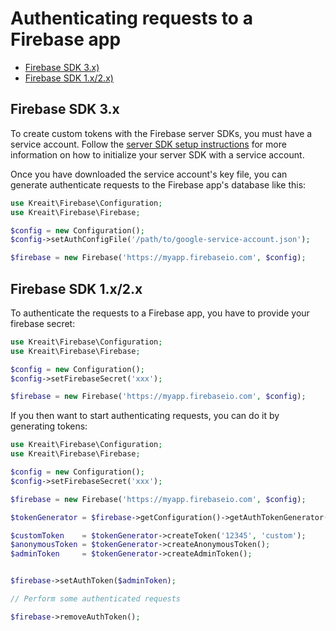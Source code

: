 # Authenticating requests to a Firebase app

- [Firebase SDK 3.x)](#firebase-sdk-3x)
- [Firebase SDK 1.x/2.x)](#firebase-sdk-1x-2x)

## Firebase SDK 3.x

To create custom tokens with the Firebase server SDKs, you must have a service account. 
Follow the [server SDK setup instructions](https://firebase.google.com/docs/server/setup/)
for more information on how to initialize your server SDK with a service account.

Once you have downloaded the service account's key file, you can generate authenticate requests
to the Firebase app's database like this:

```php
use Kreait\Firebase\Configuration;
use Kreait\Firebase\Firebase;

$config = new Configuration();
$config->setAuthConfigFile('/path/to/google-service-account.json');

$firebase = new Firebase('https://myapp.firebaseio.com', $config);
```

## Firebase SDK 1.x/2.x

To authenticate the requests to a Firebase app, you have to provide your firebase secret:

```php
use Kreait\Firebase\Configuration;
use Kreait\Firebase\Firebase;

$config = new Configuration();
$config->setFirebaseSecret('xxx');

$firebase = new Firebase('https://myapp.firebaseio.com', $config);
```

If you then want to start authenticating requests, you can do it by generating tokens:
 
```php
use Kreait\Firebase\Configuration;
use Kreait\Firebase\Firebase;

$config = new Configuration();
$config->setFirebaseSecret('xxx');

$firebase = new Firebase('https://myapp.firebaseio.com', $config);

$tokenGenerator = $firebase->getConfiguration()->getAuthTokenGenerator();

$customToken    = $tokenGenerator->createToken('12345', 'custom');
$anonymousToken = $tokenGenerator->createAnonymousToken();
$adminToken     = $tokenGenerator->createAdminToken();


$firebase->setAuthToken($adminToken);

// Perform some authenticated requests

$firebase->removeAuthToken();
```
